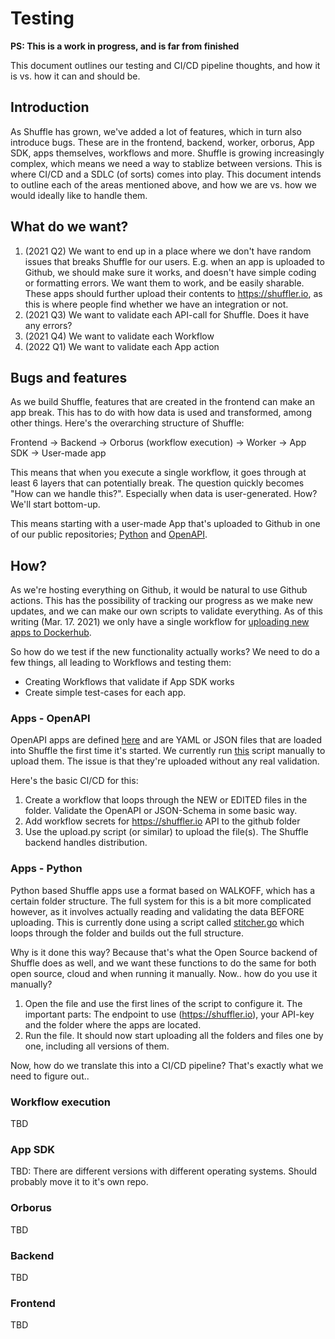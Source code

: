 # Testing
**PS: This is a work in progress, and is far from finished**

This document outlines our testing and CI/CD pipeline thoughts, and how it is vs. how it can and should be. 

## Introduction
As Shuffle has grown, we've added a lot of features, which in turn also introduce bugs. These are in the frontend, backend, worker, orborus, App SDK, apps themselves, workflows and more. Shuffle is growing increasingly complex, which means we need a way to stablize between versions. This is where CI/CD and a SDLC (of sorts) comes into play. This document intends to outline each of the areas mentioned above, and how we are vs. how we would ideally like to handle them.

## What do we want?
1. (2021 Q2) We want to end up in a place where we don't have random issues that breaks Shuffle for our users. E.g. when an app is uploaded to Github, we should make sure it works, and doesn't have simple coding or formatting errors. We want them to work, and be easily sharable. These apps should further upload their contents to https://shuffler.io, as this is where people find whether we have an integration or not.
2. (2021 Q3) We want to validate each API-call for Shuffle. Does it have any errors?
3. (2021 Q4) We want to validate each Workflow 
4. (2022 Q1) We want to validate each App action

## Bugs and features
As we build Shuffle, features that are created in the frontend can make an app break. This has to do with how data is used and transformed, among other things. Here's the overarching structure of Shuffle:

Frontend -> Backend -> Orborus (workflow execution) -> Worker -> App SDK -> User-made app

This means that when you execute a single workflow, it goes through at least 6 layers that can potentially break. The question quickly becomes "How can we handle this?". Especially when data is user-generated. How? We'll start bottom-up. 

This means starting with a user-made App that's uploaded to Github in one of our public repositories; [Python](https://github.com/frikky/shuffle-apps) and [OpenAPI](https://github.com/frikky/security-openapis). 

## How?
As we're hosting everything on Github, it would be natural to use Github actions. This has the possibility of tracking our progress as we make new updates, and we can make our own scripts to validate everything. As of this writing (Mar. 17. 2021) we only have a single workflow for [uploading new apps to Dockerhub](https://github.com/frikky/Shuffle-apps/blob/master/.github/workflows/ci.yaml).

So how do we test if the new functionality actually works? We need to do a few things, all leading to Workflows and testing them:
* Creating Workflows that validate if App SDK works  
* Create simple test-cases for each app.  

### Apps - OpenAPI
OpenAPI apps are defined [here](https://github.com/frikky/security-openapis) and are YAML or JSON files that are loaded into Shuffle the first time it's started. We currently run [this](https://github.com/frikky/security-openapis/blob/master/upload.py) script manually to upload them. The issue is that they're uploaded without any real validation.

Here's the basic CI/CD for this: 
1. Create a workflow that loops through the NEW or EDITED files in the folder. Validate the OpenAPI or JSON-Schema in some basic way. 
2. Add workflow secrets for https://shuffler.io API to the github folder
3. Use the upload.py script (or similar) to upload the file(s). The Shuffle backend handles distribution.

### Apps - Python
Python based Shuffle apps use a format based on WALKOFF, which has a certain folder structure. The full system for this is a bit more complicated however, as it involves actually reading and validating the data BEFORE uploading. This is currently done using a script called [stitcher.go](https://github.com/frikky/shuffle-shared/blob/main/app_upload/stitcher.go) which loops through the folder and builds out the full structure.

Why is it done this way? Because that's what the Open Source backend of Shuffle does as well, and we want these functions to do the same for both open source, cloud and when running it manually. Now.. how do you use it manually?
1. Open the file and use the first lines of the script to configure it. The important parts: The endpoint to use (https://shuffler.io), your API-key and the folder where the apps are located.
2. Run the file. It should now start uploading all the folders and files one by one, including all versions of them.

Now, how do we translate this into a CI/CD pipeline? That's exactly what we need to figure out..

### Workflow execution
TBD

### App SDK 
TBD: There are different versions with different operating systems. Should probably move it to it's own repo.

### Orborus 
TBD

### Backend 
TBD

### Frontend
TBD

